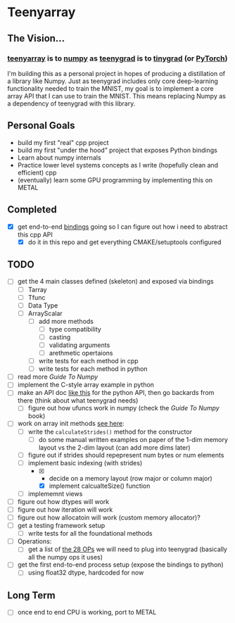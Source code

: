 # Teenyarray

## The Vision...
### [teenyarray](https://github.com/beverm2391/teenyarray) is to [numpy](https://numpy.org/) as [teenygrad](https://github.com/tinygrad/teenygrad/tree/main) is to [tinygrad](https://github.com/tinygrad/tinygrad) (or [PyTorch](https://pytorch.org/))

I'm building this as a personal project in hopes of producing a distillation of a library like Numpy. Just as teenygrad includes only core deep-learning functionality needed to train the MNIST, my goal is to implement a core array API that I can use to train the MNIST. This means replacing Numpy as a dependency of teenygrad with this library.

## Personal Goals
- build my first "real" cpp project
- build my first "under the hood" project that exposes Python bindings
- Learn about numpy internals
- Practice lower level systems concepts as I write (hopefully clean and efficient) cpp
- (eventually) learn some GPU programming by implementing this on METAL

## Completed
- [X] get end-to-end [bindings](https://pybind11.readthedocs.io/en/stable/basics.html) going so I can figure out how i need to abstract this cpp API
  - [X] do it in this repo and get everything CMAKE/setuptools configured

## TODO
- [ ] get the 4 main classes defined (skeleton) and exposed via bindings
  - [ ] Tarray
  - [ ] Tfunc
  - [ ] Data Type
  - [ ] ArrayScalar
    - [ ] add more methods
      - [ ] type compatibility
      - [ ] casting
      - [ ] validating arguments
      - [ ] arethmetic opertaions
    - [ ] write tests for each method in cpp
    - [ ] write tests for each method in python
- [ ] read more *Guide To Numpy*
- [ ] implement the C-style array example in python
- [ ] make an API doc [like this](https://ml-explore.github.io/mlx/build/html/python/array.html) for the python API, then go backards from there (think about what teenygrad needs)
  - [ ] figure out how ufuncs work in numpy (check the *Guide To Numpy* book)
- [ ] work on array init methods [see here](/AUXDOCS.md):
    - [ ] write the `calculateStrides()` method for the constructor
      - [ ] do some manual written examples on paper of the 1-dim memory layout vs the 2-dim layout (can add more dims later)
    - [ ] figure out if strides should repepresent num bytes or num elements
    - [ ] implement basic indexing (with strides)
      - [X] - decide on a memory layout (row major or column major)
        - [X] implement calcualteSize() function
    - [ ] implememnt views
- [ ] figure out how dtypes will work
- [ ] figure out how iteration will work
- [ ] figure out how allocatoin will work (custom memory allocator)?
- [ ] get a testing framework setup
    - [ ] write tests for all the foundational methods
- [ ] Operations:
    - [ ] get a list of [the 28 OPs](https://github.com/tinygrad/teenygrad/blob/main/teenygrad/lazy.py) we will need to plug into teenygrad (basically all the numpy ops it uses)
- [ ] get the first end-to-end process setup (expose the bindings to python)
    - [ ] using float32 dtype, hardcoded for now

## Long Term
- [ ] once end to end CPU is working, port to METAL